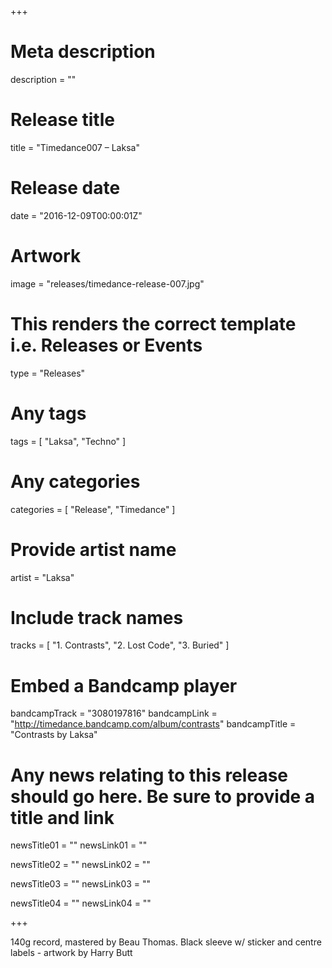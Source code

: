 +++

# Meta description
description = ""

# Release title
title = "Timedance007 – Laksa"

# Release date
date = "2016-12-09T00:00:01Z"

# Artwork
image = "releases/timedance-release-007.jpg"

# This renders the correct template i.e. Releases or Events
type = "Releases"

# Any tags
tags = [ 
	"Laksa", 
	"Techno"
]

# Any categories
categories = [ "Release", "Timedance" ]

# Provide artist name
artist = "Laksa"

# Include track names
tracks = [
	"1. Contrasts",
	"2. Lost Code",
	"3. Buried"
]

# Embed a Bandcamp player
bandcampTrack = "3080197816"
bandcampLink = "http://timedance.bandcamp.com/album/contrasts"
bandcampTitle = "Contrasts by Laksa"

# Any news relating to this release should go here. Be sure to provide a title and link
newsTitle01 = ""
newsLink01 = ""

newsTitle02 = ""
newsLink02 = ""

newsTitle03 = ""
newsLink03 = ""

newsTitle04 = ""
newsLink04 = ""

+++

<!-- Provide a summary/statement below -->
140g record, mastered by Beau Thomas. Black sleeve w/ sticker and centre labels - artwork by Harry Butt 